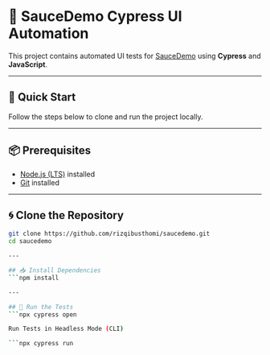 # 🧪 SauceDemo Cypress UI Automation

This project contains automated UI tests for [SauceDemo](https://www.saucedemo.com) using **Cypress** and **JavaScript**.

---

## 🚀 Quick Start

Follow the steps below to clone and run the project locally.

---

## 📦 Prerequisites

- [Node.js (LTS)](https://nodejs.org) installed  
- [Git](https://git-scm.com) installed

---

## 🌀 Clone the Repository

```bash
git clone https://github.com/rizqibusthomi/saucedemo.git
cd saucedemo

---

## 📥 Install Dependencies
```npm install

---

## 🧪 Run the Tests
```npx cypress open

Run Tests in Headless Mode (CLI)

```npx cypress run

